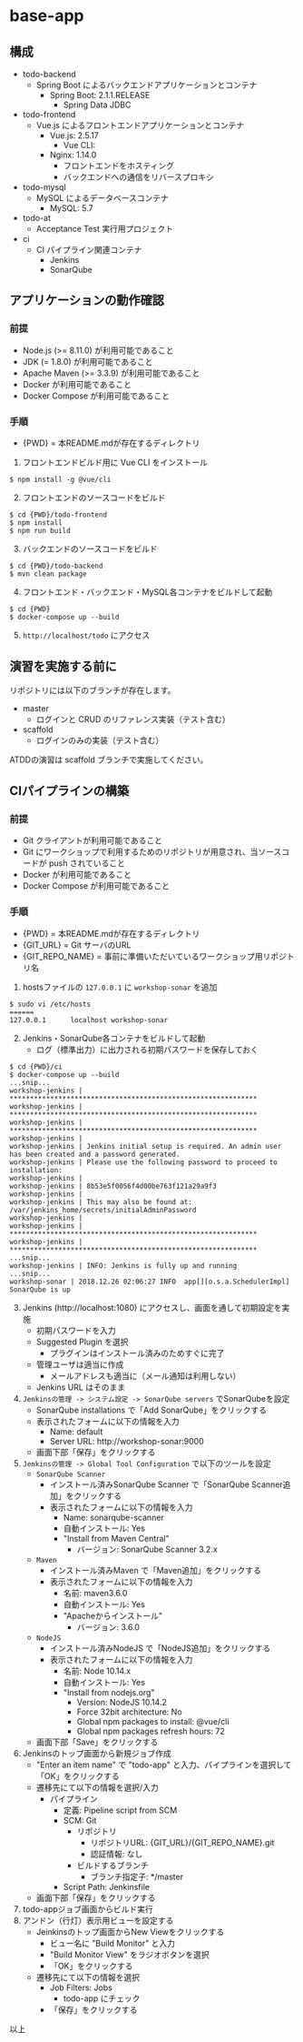 # base-app

## 構成
  - todo-backend
    - Spring Boot によるバックエンドアプリケーションとコンテナ
      - Spring Boot: 2.1.1.RELEASE
        - Spring Data JDBC
  - todo-frontend
    - Vue.js によるフロントエンドアプリケーションとコンテナ
      - Vue.js: 2.5.17
        - Vue CLI: 
      - Nginx: 1.14.0
        - フロントエンドをホスティング
        - バックエンドへの通信をリバースプロキシ
  - todo-mysql
    - MySQL によるデータベースコンテナ
      - MySQL: 5.7
  - todo-at
    - Acceptance Test 実行用プロジェクト
  - ci
    - CI パイプライン関連コンテナ
      - Jenkins
      - SonarQube

## アプリケーションの動作確認

### 前提
  - Node.js (>= 8.11.0) が利用可能であること
  - JDK (= 1.8.0) が利用可能であること
  - Apache Maven (>= 3.3.9) が利用可能であること
  - Docker が利用可能であること
  - Docker Compose が利用可能であること

### 手順
  - {PWD} = 本README.mdが存在するディレクトリ
  
  1. フロントエンドビルド用に Vue CLI をインストール
  ```
  $ npm install -g @vue/cli
  ```
  2. フロントエンドのソースコードをビルド
  ```
  $ cd {PWD}/todo-frontend
  $ npm install
  $ npm run build
  ```
  3. バックエンドのソースコードをビルド
  ```
  $ cd {PWD}/todo-backend
  $ mvn clean package
  ```
  4. フロントエンド・バックエンド・MySQL各コンテナをビルドして起動
  ```
  $ cd {PWD}
  $ docker-compose up --build
  ```
  5. `http://localhost/todo` にアクセス

## 演習を実施する前に

リポジトリには以下のブランチが存在します。
  - master
    - ログインと CRUD のリファレンス実装（テスト含む）
  - scaffold
    - ログインのみの実装（テスト含む）

ATDDの演習は scaffold ブランチで実施してください。

## CIパイプラインの構築

### 前提
  - Git クライアントが利用可能であること
  - Git にワークショップで利用するためのリポジトリが用意され、当ソースコードが push されていること
  - Docker が利用可能であること
  - Docker Compose が利用可能であること

### 手順
  - {PWD} = 本README.mdが存在するディレクトリ
  - {GIT_URL} = Git サーバのURL
  - {GIT_REPO_NAME} = 事前に準備いただいているワークショップ用リポジトリ名
  
  1. hostsファイルの `127.0.0.1` に `workshop-sonar` を追加
  ```
  $ sudo vi /etc/hosts
  ======
  127.0.0.1      localhost workshop-sonar
  ```
  2. Jenkins・SonarQube各コンテナをビルドして起動
      - ログ（標準出力）に出力される初期パスワードを保存しておく
  ```
  $ cd {PWD}/ci
  $ docker-compose up --build
  ...snip...
  workshop-jenkins | *************************************************************
  workshop-jenkins | *************************************************************
  workshop-jenkins | *************************************************************
  workshop-jenkins |
  workshop-jenkins | Jenkins initial setup is required. An admin user has been created and a password generated.
  workshop-jenkins | Please use the following password to proceed to installation:
  workshop-jenkins |
  workshop-jenkins | 8b53e5f0056f4d00be763f121a29a9f3
  workshop-jenkins |
  workshop-jenkins | This may also be found at: /var/jenkins_home/secrets/initialAdminPassword
  workshop-jenkins |
  workshop-jenkins | *************************************************************
  workshop-jenkins | *************************************************************
  ...snip...
  workshop-jenkins | INFO: Jenkins is fully up and running
  ...snip...
  workshop-sonar | 2018.12.26 02:06:27 INFO  app[][o.s.a.SchedulerImpl] SonarQube is up
  ```
  3. Jenkins (http://localhost:1080) にアクセスし、画面を通して初期設定を実施
     - 初期パスワードを入力
     - Suggested Plugin を選択
       - プラグインはインストール済みのためすぐに完了
     - 管理ユーザは適当に作成
       - メールアドレスも適当に（メール通知は利用しない）
     - Jenkins URL はそのまま
  4. `Jenkinsの管理 -> システム設定 -> SonarQube servers` でSonarQubeを設定
     - SonarQube installations で「Add SonarQube」をクリックする
     - 表示されたフォームに以下の情報を入力
       - Name: default
       - Server URL: http://workshop-sonar:9000
     - 画面下部「保存」をクリックする
  5. `Jenkinsの管理 -> Global Tool Configuration` で以下のツールを設定
     - `SonarQube Scanner`
       - インストール済みSonarQube Scanner で「SonarQube Scanner追加」をクリックする
       - 表示されたフォームに以下の情報を入力
         - Name: sonarqube-scanner
         - 自動インストール: Yes
         - "Install from Maven Central"
           - バージョン: SonarQube Scanner 3.2.x
     - `Maven`
       - インストール済みMaven で「Maven追加」をクリックする
       - 表示されたフォームに以下の情報を入力
         - 名前: maven3.6.0
         - 自動インストール: Yes
         - "Apacheからインストール"
           - バージョン: 3.6.0
     - `NodeJS`
       - インストール済みNodeJS で「NodeJS追加」をクリックする
       - 表示されたフォームに以下の情報を入力
         - 名前: Node 10.14.x
         - 自動インストール: Yes
         - "Install from nodejs.org"
           - Version: NodeJS 10.14.2
           - Force 32bit architecture: No
           - Global npm packages to install: @vue/cli
           - Global npm packages refresh hours: 72
     - 画面下部「Save」をクリックする
  6. Jenkinsのトップ画面から新規ジョブ作成
     - "Enter an item name" で "todo-app" と入力、パイプラインを選択して「OK」をクリックする
     - 遷移先にて以下の情報を選択/入力
       - パイプライン
         - 定義: Pipeline script from SCM
         - SCM: Git
           - リポジトリ
             - リポジトリURL: {GIT_URL}/{GIT_REPO_NAME}.git
             - 認証情報: なし
           - ビルドするブランチ
             - ブランチ指定子: */master
         - Script Path: Jenkinsfile
     - 画面下部「保存」をクリックする
  7. todo-appジョブ画面からビルド実行
  8. アンドン（行灯）表示用ビューを設定する
     - Jeinkinsのトップ画面からNew Viewをクリックする
       - ビュー名に "Build Monitor" と入力
       - "Build Monitor View" をラジオボタンを選択
       - 「OK」をクリックする
     - 遷移先にて以下の情報を選択
       - Job Filters: Jobs
         - todo-app にチェック
       - 「保存」をクリックする

以上